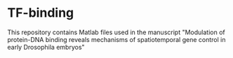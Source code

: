 # TF-binding
This repository contains Matlab files used in the manuscript "Modulation of protein-DNA binding reveals mechanisms of spatiotemporal gene control in early Drosophila embryos"
